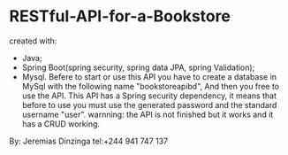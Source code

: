 # RESTful-API-for-a-Bookstore
created with:
- Java;
- Spring Boot(spring security, spring data JPA, spring Validation);
- Mysql.
Befere to start or use this API you have to create a database in MySql with the following name "bookstoreapibd", And then you free to use the API.
This API has a Spring security dependency, it means that before to use you must use the generated password and the standard username "user".
warnning: the API is not finished but it works and it has a CRUD working.

By: Jeremias Dinzinga
tel:+244 941 747 137
